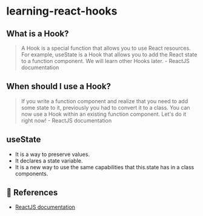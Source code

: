 # learning-react-hooks

## What is a Hook? 
> A Hook is a special function that allows you to use React resources. For example, useState is a Hook 
> that allows you to add the React state to a function component. We will learn other Hooks later. - ReactJS documentation

## When should I use a Hook? 
> If you write a function component and realize that you need to add some state to it, previously you 
> had to convert it to a class. You can now use a Hook within an existing function component. Let's do 
> it right now! - ReactJS documentation

## useState
- It is a way to preserve values.
- It declares a state variable.
- It is a new way to use the same capabilities that this.state has in a class components.

## 📰 References
- [ReactJS documentation](https://pt-br.reactjs.org/docs/hooks-state.html)
